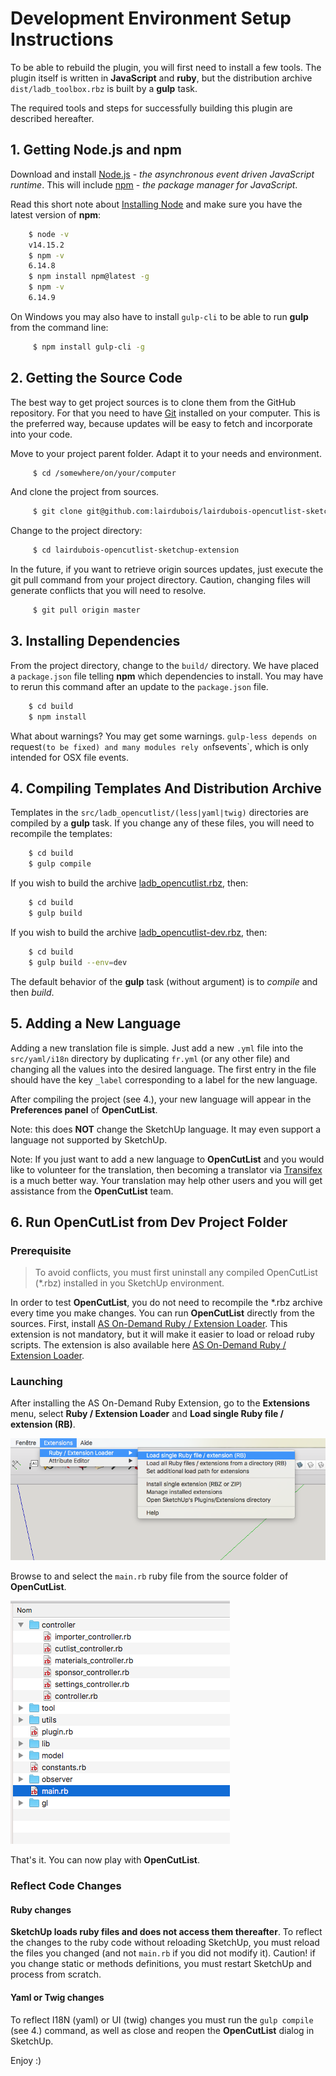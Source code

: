# Development Environment Setup Instructions

To be able to rebuild the plugin, you will first need to install a few tools. The plugin itself is written in **JavaScript** and **ruby**, but the distribution archive `dist/ladb_toolbox.rbz` is built by a **gulp** task.

The required tools and steps for successfully building this plugin are described hereafter.

## 1. Getting **Node.js** and **npm**

Download and install [Node.js](https://nodejs.org/en/download/) - *the asynchronous event driven JavaScript runtime*. This will include [npm](https://www.npmjs.com/) - *the package manager for JavaScript*.

Read this short note about [Installing Node](https://docs.npmjs.com/getting-started/installing-node) and make sure you have the latest version of **npm**:

``` bash
    $ node -v
    v14.15.2
    $ npm -v
    6.14.8
    $ npm install npm@latest -g
    $ npm -v
    6.14.9
```

On Windows you may also have to install `gulp-cli` to be able to run **gulp** from the command line:

``` bash
     $ npm install gulp-cli -g
```

## 2. Getting the Source Code

The best way to get project sources is to clone them from the GitHub repository. For that you need to have [Git](https://git-scm.com/) installed on your computer.
This is the preferred way, because updates will be easy to fetch and incorporate into your code.

Move to your project parent folder. Adapt it to your needs and environment.

``` bash
     $ cd /somewhere/on/your/computer
```

And clone the project from sources.

``` bash
     $ git clone git@github.com:lairdubois/lairdubois-opencutlist-sketchup-extension.git
```

Change to the project directory:

``` bash
     $ cd lairdubois-opencutlist-sketchup-extension
```

In the future, if you want to retrieve origin sources updates, just execute the git pull command from your project directory.
Caution, changing files will generate conflicts that you will need to resolve.

``` bash
     $ git pull origin master
```

## 3. Installing Dependencies

From the project directory, change to the `build/` directory. We have placed a `package.json` file telling **npm** which dependencies to install. You may have to rerun this command after an update to the `package.json` file.

``` bash
    $ cd build
    $ npm install
```
What about warnings? You may get some warnings. `gulp-less depends on `request` (to be fixed) and many modules rely on `fsevents`, which is only intended for OSX file events.

## 4. Compiling Templates And Distribution Archive

Templates in the `src/ladb_opencutlist/(less|yaml|twig)` directories are compiled by a **gulp** task. If you change any of these files, you will need to recompile the templates:

``` bash
    $ cd build
    $ gulp compile
```

If you wish to build the archive [ladb_opencutlist.rbz](../dist/ladb_opencutlist.rbz), then:

``` bash
    $ cd build
    $ gulp build
```

If you wish to build the archive [ladb_opencutlist-dev.rbz](../dist/ladb_opencutlist-dev.rbz), then:

``` bash
    $ cd build
    $ gulp build --env=dev
```

The default behavior of the **gulp** task (without argument) is to *compile* and then *build*.

## 5. Adding a New Language

Adding a new translation file is simple. Just add a new `.yml` file into the `src/yaml/i18n` directory by duplicating `fr.yml` (or any other file) and changing all the values into the desired language.
The first entry in the file should have the key `_label` corresponding to a label for the new language.

After compiling the project (see 4.), your new language will appear in the **Preferences panel** of **OpenCutList**.

Note: this does **NOT** change the SketchUp language. It may even support a language not supported by SketchUp.

Note: If you just want to add a new language to **OpenCutList** and you would like to volunteer for the translation, then becoming a translator via [Transifex](https://www.transifex.com/opencutlist/opencutlist/) is a much better way. Your translation may help other users and you will get assistance from the **OpenCutList** team.

## 6. Run OpenCutList from Dev Project Folder

### Prerequisite

> To avoid conflicts, you must first uninstall any compiled OpenCutList (*.rbz) installed in you SketchUp environment.

In order to test **OpenCutList**, you do not need to recompile the *.rbz archive every time you make changes. You can run **OpenCutList** directly from the sources.
First, install [AS On-Demand Ruby / Extension Loader](https://alexschreyer.net/projects/plugin-loader-for-sketchup/). This extension is not mandatory, but it will make it easier to load or reload ruby scripts. The extension is also available here [AS On-Demand Ruby / Extension Loader](https://extensions.sketchup.com/extension/cebc698a-855a-4151-a6fd-c334cc2f1a5f/on-demand-ruby-extension-loader).

### Launching

After installing the AS On-Demand Ruby Extension, go to the **Extensions** menu, select **Ruby / Extension Loader** and **Load single Ruby file / extension (RB)**.

![AS On-Demand Ruby Extension Menu](img/capture-asmenu.png)

Browse to and select the `main.rb` ruby file from the source folder of **OpenCutList**.

![AS On-Demand Ruby Extension File](img/capture-asmain.png)

That's it. You can now play with **OpenCutList**.

### Reflect Code Changes

#### Ruby changes

**SketchUp loads ruby files and does not access them thereafter**. To reflect the changes to the ruby code without reloading SketchUp, you must reload the files you changed (and not `main.rb` if you did not modify it).
Caution! if you change static or methods definitions, you must restart SketchUp and process from scratch.

#### Yaml or Twig changes

To reflect I18N (yaml) or UI (twig) changes you must run the `gulp compile` (see 4.) command, as well as close and reopen the **OpenCutList** dialog in SketchUp.

Enjoy :)
